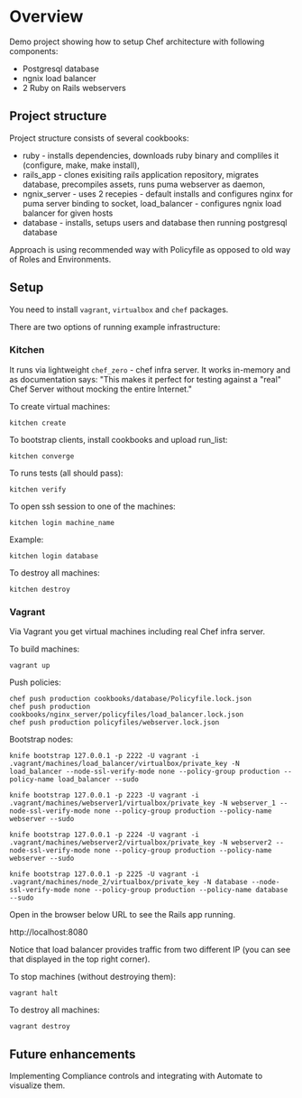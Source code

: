 # Overview

Demo project showing how to setup Chef architecture with following components:
- Postgresql database
- ngnix load balancer
- 2 Ruby on Rails webservers

## Project structure

Project structure consists of several cookbooks:
- ruby - installs dependencies, downloads ruby binary and compliles it (configure, make, make install),
- rails_app - clones exisiting rails application repository, migrates database, precompiles assets, runs puma webserver as daemon,
- ngnix_server - uses 2 recepies - default installs and configures nginx for puma server binding to socket, load_balancer - configures ngnix load balancer for given hosts
- database - installs, setups users and database then running postgresql database

Approach is using recommended way with Policyfile as opposed to old way of Roles and Environments.

## Setup

You need to install `vagrant`, `virtualbox` and `chef` packages.

There are two options of running example infrastructure:

### Kitchen

It runs via lightweight `chef_zero` - chef infra server. It works in-memory and as documentation says: "This makes it perfect for testing against a "real" Chef Server without mocking the entire Internet."

To create virtual machines:
```
kitchen create
```
To bootstrap clients, install cookbooks and upload run_list:
```
kitchen converge
```
To runs tests (all should pass):
```
kitchen verify
```
To open ssh session to one of the machines:
```
kitchen login machine_name
```
  Example:
```
kitchen login database
```
To destroy all machines:
```
kitchen destroy
```

### Vagrant

Via Vagrant you get virtual machines including real Chef infra server.

To build machines:
```
vagrant up
```
Push policies:
```
chef push production cookbooks/database/Policyfile.lock.json
chef push production cookbooks/nginx_server/policyfiles/load_balancer.lock.json
chef push production policyfiles/webserver.lock.json
```
Bootstrap nodes:
```
knife bootstrap 127.0.0.1 -p 2222 -U vagrant -i .vagrant/machines/load_balancer/virtualbox/private_key -N load_balancer --node-ssl-verify-mode none --policy-group production --policy-name load_balancer --sudo
```
```
knife bootstrap 127.0.0.1 -p 2223 -U vagrant -i .vagrant/machines/webserver1/virtualbox/private_key -N webserver_1 --node-ssl-verify-mode none --policy-group production --policy-name webserver --sudo
```
```
knife bootstrap 127.0.0.1 -p 2224 -U vagrant -i .vagrant/machines/webserver2/virtualbox/private_key -N webserver2 --node-ssl-verify-mode none --policy-group production --policy-name webserver --sudo
```
```
knife bootstrap 127.0.0.1 -p 2225 -U vagrant -i .vagrant/machines/node_2/virtualbox/private_key -N database --node-ssl-verify-mode none --policy-group production --policy-name database --sudo
```

Open in the browser below URL to see the Rails app running.

http://localhost:8080

Notice that load balancer provides traffic from two different IP (you can see that displayed in the top right corner).

To stop machines (without destroying them):
```
vagrant halt
```

To destroy all machines:
```
vagrant destroy
```

## Future enhancements

Implementing Compliance controls and integrating with Automate to visualize them.
